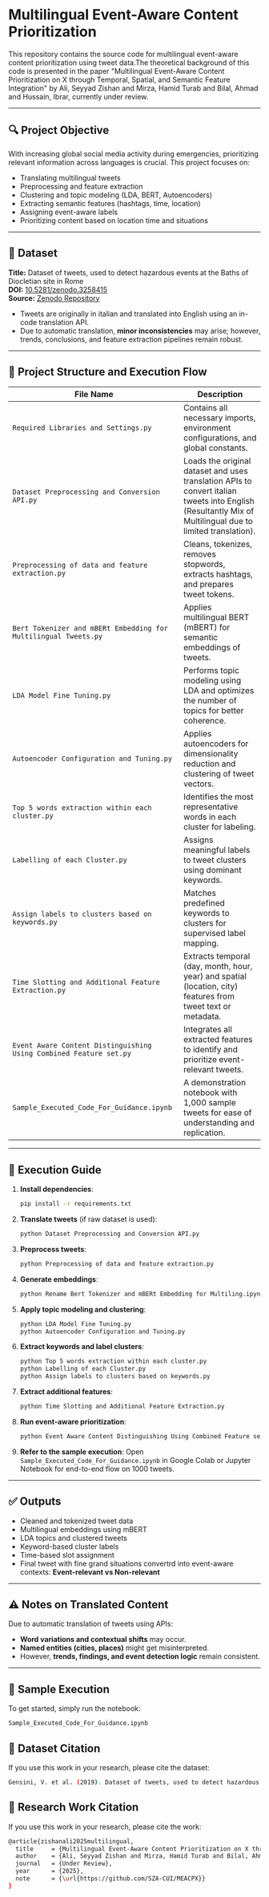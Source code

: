 # Multilingual Event-Aware Content Prioritization
This repository contains the source code for multilingual event-aware content prioritization using tweet data.The theoretical background of this code is presented in the paper "Multilingual Event-Aware Content Prioritization on X through Temporal, Spatial, and Semantic Feature Integration" by Ali, Seyyad Zishan and Mirza, Hamid Turab and Bilal, Ahmad and Hussain, Ibrar, currently under review.

---
## 🔍 Project Objective

With increasing global social media activity during emergencies, prioritizing relevant information across languages is crucial. This project focuses on:
- Translating multilingual tweets
- Preprocessing and feature extraction
- Clustering and topic modeling (LDA, BERT, Autoencoders)
- Extracting semantic features (hashtags, time, location)
- Assigning event-aware labels
- Prioritizing content based on location time and situations

---

## 📁 Dataset

**Title:** Dataset of tweets, used to detect hazardous events at the Baths of Diocletian site in Rome  
**DOI:** [10.5281/zenodo.3258415](https://doi.org/10.5281/zenodo.3258415)  
**Source:** [Zenodo Repository](https://zenodo.org/record/3258415)  
- Tweets are originally in italian and translated into English using an in-code translation API.
- Due to automatic translation, **minor inconsistencies** may arise; however, trends, conclusions, and feature extraction pipelines remain robust.

---

## 🧠 Project Structure and Execution Flow

| File Name | Description |
|----------|-------------|
| `Required Libraries and Settings.py` | Contains all necessary imports, environment configurations, and global constants. |
| `Dataset Preprocessing and Conversion API.py` | Loads the original dataset and uses translation APIs to convert italian tweets into English (Resultantly Mix of Multilingual due to limited translation). |
| `Preprocessing of data and feature extraction.py` | Cleans, tokenizes, removes stopwords, extracts hashtags, and prepares tweet tokens. |
| `Bert Tokenizer and mBERt Embedding for Multilingual Tweets.py` | Applies multilingual BERT (mBERT) for semantic embeddings of tweets. |
| `LDA Model Fine Tuning.py` | Performs topic modeling using LDA and optimizes the number of topics for better coherence. |
| `Autoencoder Configuration and Tuning.py` | Applies autoencoders for dimensionality reduction and clustering of tweet vectors. |
| `Top 5 words extraction within each cluster.py` | Identifies the most representative words in each cluster for labeling. |
| `Labelling of each Cluster.py` | Assigns meaningful labels to tweet clusters using dominant keywords. |
| `Assign labels to clusters based on keywords.py` | Matches predefined keywords to clusters for supervised label mapping. |
| `Time Slotting and Additional Feature Extraction.py` | Extracts temporal (day, month, hour, year) and spatial (location, city) features from tweet text or metadata. |
| `Event Aware Content Distinguishing Using Combined Feature set.py` | Integrates all extracted features to identify and prioritize event-relevant tweets. |
| `Sample_Executed_Code_For_Guidance.ipynb` | A demonstration notebook with 1,000 sample tweets for ease of understanding and replication. |

---

## 🔄 Execution Guide

1. **Install dependencies**:
    ```bash
    pip install -r requirements.txt
    ```

2. **Translate tweets** (if raw dataset is used):
    ```bash
    python Dataset Preprocessing and Conversion API.py
    ```

3. **Preprocess tweets**:
    ```bash
    python Preprocessing of data and feature extraction.py
    ```

4. **Generate embeddings**:
    ```bash
    python Rename Bert Tokenizer and mBERt Embedding for Multiling.ipynb
    ```

5. **Apply topic modeling and clustering**:
    ```bash
    python LDA Model Fine Tuning.py
    python Autoencoder Configuration and Tuning.py
    ```

6. **Extract keywords and label clusters**:
    ```bash
    python Top 5 words extraction within each cluster.py
    python Labelling of each Cluster.py
    python Assign labels to clusters based on keywords.py
    ```

7. **Extract additional features**:
    ```bash
    python Time Slotting and Additional Feature Extraction.py
    ```

8. **Run event-aware prioritization**:
    ```bash
    python Event Aware Content Distinguishing Using Combined Feature set.py
    ```

9. **Refer to the sample execution**:
    Open `Sample_Executed_Code_For_Guidance.ipynb` in Google Colab or Jupyter Notebook for end-to-end flow on 1000 tweets.

---

## ✅ Outputs

- Cleaned and tokenized tweet data
- Multilingual embeddings using mBERT
- LDA topics and clustered tweets
- Keyword-based cluster labels
- Time-based slot assignment
- Final tweet with fine grand situations convertrd into event-aware contexts: **Event-relevant vs Non-relevant**

---

## ⚠️ Notes on Translated Content

Due to automatic translation of tweets using APIs:
- **Word variations and contextual shifts** may occur.
- **Named entities (cities, places)** might get misinterpreted.
- However, **trends, findings, and event detection logic** remain consistent.

---

## 🧪 Sample Execution

To get started, simply run the notebook:
```bash
Sample_Executed_Code_For_Guidance.ipynb
  ```
## 🧪 Dataset Citation
If you use this work in your research, please cite the dataset:
```bash
Gensini, V. et al. (2019). Dataset of tweets, used to detect hazardous events at the Baths of Diocletian site in Rome. Zenodo. DOI:10.5281/zenodo.3258415
 ```
## 🧪 Research Work Citation
If you use this work in your research, please cite the work:
```bash
@article{zishanali2025multilingual,
  title     = {Multilingual Event-Aware Content Prioritization on X through Temporal, Spatial, and Semantic Feature Integration},
  author    = {Ali, Seyyad Zishan and Mirza, Hamid Turab and Bilal, Ahmad and Hussain, Ibrar},
  journal   = {Under Review},
  year      = {2025},
  note      = {\url{https://github.com/SZA-CUI/MEACPX}}
}
 ```

